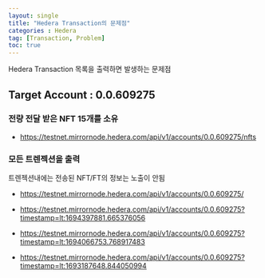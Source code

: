 ```yaml
---
layout: single
title: "Hedera Transaction의 문제점"
categories : Hedera
tag: [Transaction, Problem]
toc: true
---
```


Hedera Transaction 목록을 출력하면 발생하는 문제점

## Target Account : 0.0.609275

### 전량 전달 받은 NFT 15개를 소유

- https://testnet.mirrornode.hedera.com/api/v1/accounts/0.0.609275/nfts

### 모든 트렌젝션을 출력

트렌젝션내에는 전송된 NFT/FT의 정보는 노출이 안됨
 
- https://testnet.mirrornode.hedera.com/api/v1/accounts/0.0.609275/

- https://testnet.mirrornode.hedera.com/api/v1/accounts/0.0.609275?timestamp=lt:1694397881.665376056

- https://testnet.mirrornode.hedera.com/api/v1/accounts/0.0.609275?timestamp=lt:1694066753.768917483

- https://testnet.mirrornode.hedera.com/api/v1/accounts/0.0.609275?timestamp=lt:1693187648.844050994
